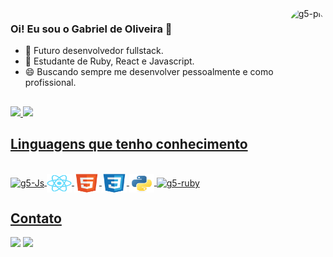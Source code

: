 <div >
  <img align="right" alt="g5-pic" height="150" style="border-radius:50px;" src="https://cdn.discordapp.com/attachments/864633269261434883/920872325203755048/gifgit.gif">
</div>

### Oi! Eu sou o Gabriel de Oliveira 👋
 - 🌱 Futuro desenvolvedor fullstack.
 - 💬 Estudante de Ruby, React e Javascript.
 - 😄 Buscando sempre me desenvolver pessoalmente e como profissional.
 
 ## <div>
  <a href="https://github.com/gabrielg5s">
  <img height="180em" src="https://github-readme-stats.vercel.app/api?username=gabrielg5s&show_icons=true&theme=dark&include_all_commits=true&count_private=true"/>
  
  <img height="160em" src="https://github-readme-stats.vercel.app/api/top-langs/?username=gabrielg5s&layout=compact&langs_count=7&theme=dark"/>
</div>
  
   
  ## Linguagens que tenho conhecimento
  
<div style="display: inline_block"><br>
  <img align="center" alt="g5-Js" height="30" width="40" src="https://cdn.jsdelivr.net/gh/devicons/devicon/icons/javascript/javascript-original.svg">  
  <img align="center" alt="g5-React" height="30" width="40" src="https://raw.githubusercontent.com/devicons/devicon/master/icons/react/react-original.svg">
  <img align="center" alt="g5-HTML" height="30" width="40" src="https://raw.githubusercontent.com/devicons/devicon/master/icons/html5/html5-original.svg">
  <img align="center" alt="g5-CSS" height="30" width="40" src="https://raw.githubusercontent.com/devicons/devicon/master/icons/css3/css3-original.svg">
  <img align="center" alt="g5-Python" height="30" width="40" src="https://raw.githubusercontent.com/devicons/devicon/master/icons/python/python-original.svg">
  <img align="center" alt="g5-ruby" height="30" width="40" src="https://cdn.jsdelivr.net/gh/devicons/devicon/icons/ruby/ruby-original.svg">
  
</div>
    
  ## Contato 
  
<div>    
  <a href = "mailto:gabrielgecinco@gmail.com"><img src="https://img.shields.io/badge/-Gmail-%23333?style=for-the-badge&logo=gmail&logoColor=white" target="_blank"></a>
  <a href="https://www.linkedin.com/in/gabriel-de-oliveira-88a9461b3/" target="_blank"><img src="https://img.shields.io/badge/-LinkedIn-%230077B5?style=for-the-badge&logo=linkedin&logoColor=white" target="_blank"></a>  
  
</div>
 

